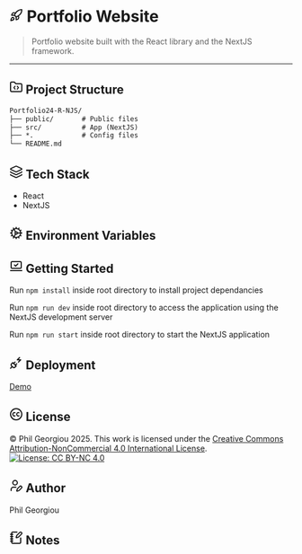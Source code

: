 # <svg xmlns="http://www.w3.org/2000/svg" width="24" height="24" viewBox="0 0 24 24" fill="none" stroke="currentColor" stroke-width="2" stroke-linecap="round" stroke-linejoin="round" class="lucide lucide-rocket-icon lucide-rocket"><path d="M4.5 16.5c-1.5 1.26-2 5-2 5s3.74-.5 5-2c.71-.84.7-2.13-.09-2.91a2.18 2.18 0 0 0-2.91-.09z"/><path d="m12 15-3-3a22 22 0 0 1 2-3.95A12.88 12.88 0 0 1 22 2c0 2.72-.78 7.5-6 11a22.35 22.35 0 0 1-4 2z"/><path d="M9 12H4s.55-3.03 2-4c1.62-1.08 5 0 5 0"/><path d="M12 15v5s3.03-.55 4-2c1.08-1.62 0-5 0-5"/></svg> Portfolio Website

> Portfolio website built with the React library and the NextJS framework.

---

## <svg xmlns="http://www.w3.org/2000/svg" width="24" height="24" viewBox="0 0 24 24" fill="none" stroke="currentColor" stroke-width="2" stroke-linecap="round" stroke-linejoin="round" class="lucide lucide-folder-code-icon lucide-folder-code"><path d="M10 10.5 8 13l2 2.5"/><path d="m14 10.5 2 2.5-2 2.5"/><path d="M20 20a2 2 0 0 0 2-2V8a2 2 0 0 0-2-2h-7.9a2 2 0 0 1-1.69-.9L9.6 3.9A2 2 0 0 0 7.93 3H4a2 2 0 0 0-2 2v13a2 2 0 0 0 2 2z"/></svg> Project Structure

```txt
Portfolio24-R-NJS/
├── public/       # Public files
├── src/          # App (NextJS)
├── *.            # Config files
└── README.md
```

## <svg xmlns="http://www.w3.org/2000/svg" width="24" height="24" viewBox="0 0 24 24" fill="none" stroke="currentColor" stroke-width="2" stroke-linecap="round" stroke-linejoin="round" class="lucide lucide-layers-icon lucide-layers"><path d="M12.83 2.18a2 2 0 0 0-1.66 0L2.6 6.08a1 1 0 0 0 0 1.83l8.58 3.91a2 2 0 0 0 1.66 0l8.58-3.9a1 1 0 0 0 0-1.83z"/><path d="M2 12a1 1 0 0 0 .58.91l8.6 3.91a2 2 0 0 0 1.65 0l8.58-3.9A1 1 0 0 0 22 12"/><path d="M2 17a1 1 0 0 0 .58.91l8.6 3.91a2 2 0 0 0 1.65 0l8.58-3.9A1 1 0 0 0 22 17"/></svg> Tech Stack

- React
- NextJS

## <svg xmlns="http://www.w3.org/2000/svg" width="24" height="24" viewBox="0 0 24 24" fill="none" stroke="currentColor" stroke-width="2" stroke-linecap="round" stroke-linejoin="round" class="lucide lucide-cog-icon lucide-cog"><path d="M12 20a8 8 0 1 0 0-16 8 8 0 0 0 0 16Z"/><path d="M12 14a2 2 0 1 0 0-4 2 2 0 0 0 0 4Z"/><path d="M12 2v2"/><path d="M12 22v-2"/><path d="m17 20.66-1-1.73"/><path d="M11 10.27 7 3.34"/><path d="m20.66 17-1.73-1"/><path d="m3.34 7 1.73 1"/><path d="M14 12h8"/><path d="M2 12h2"/><path d="m20.66 7-1.73 1"/><path d="m3.34 17 1.73-1"/><path d="m17 3.34-1 1.73"/><path d="m11 13.73-4 6.93"/></svg> Environment Variables

## <svg xmlns="http://www.w3.org/2000/svg" width="24" height="24" viewBox="0 0 24 24" fill="none" stroke="currentColor" stroke-width="2" stroke-linecap="round" stroke-linejoin="round" class="lucide lucide-laptop-minimal-check-icon lucide-laptop-minimal-check"><path d="M2 20h20"/><path d="m9 10 2 2 4-4"/><rect x="3" y="4" width="18" height="12" rx="2"/></svg> Getting Started

Run `npm install` inside root directory to install project dependancies

Run `npm run dev` inside root directory to access the application using the NextJS development server

Run `npm run start` inside root directory to start the NextJS application

## <svg xmlns="http://www.w3.org/2000/svg" width="24" height="24" viewBox="0 0 24 24" fill="none" stroke="currentColor" stroke-width="2" stroke-linecap="round" stroke-linejoin="round" class="lucide lucide-plug-zap-icon lucide-plug-zap"><path d="M6.3 20.3a2.4 2.4 0 0 0 3.4 0L12 18l-6-6-2.3 2.3a2.4 2.4 0 0 0 0 3.4Z"/><path d="m2 22 3-3"/><path d="M7.5 13.5 10 11"/><path d="M10.5 16.5 13 14"/><path d="m18 3-4 4h6l-4 4"/></svg> Deployment

[Demo](https://www.phil-georgiou.dev/)

## <svg xmlns="http://www.w3.org/2000/svg" width="24" height="24" viewBox="0 0 24 24" fill="none" stroke="currentColor" stroke-width="2" stroke-linecap="round" stroke-linejoin="round" class="lucide lucide-creative-commons-icon lucide-creative-commons"><circle cx="12" cy="12" r="10"/><path d="M10 9.3a2.8 2.8 0 0 0-3.5 1 3.1 3.1 0 0 0 0 3.4 2.7 2.7 0 0 0 3.5 1"/><path d="M17 9.3a2.8 2.8 0 0 0-3.5 1 3.1 3.1 0 0 0 0 3.4 2.7 2.7 0 0 0 3.5 1"/></svg> License

© Phil Georgiou 2025. This work is licensed under the [Creative Commons Attribution-NonCommercial 4.0 International License](https://creativecommons.org/licenses/by-nc/4.0/).
[![License: CC BY-NC 4.0](https://img.shields.io/badge/License-CC%20BY--NC%204.0-lightgrey.svg)](https://creativecommons.org/licenses/by-nc/4.0/)

## <svg xmlns="http://www.w3.org/2000/svg" width="24" height="24" viewBox="0 0 24 24" fill="none" stroke="currentColor" stroke-width="2" stroke-linecap="round" stroke-linejoin="round" class="lucide lucide-user-pen-icon lucide-user-pen"><path d="M11.5 15H7a4 4 0 0 0-4 4v2"/><path d="M21.378 16.626a1 1 0 0 0-3.004-3.004l-4.01 4.012a2 2 0 0 0-.506.854l-.837 2.87a.5.5 0 0 0 .62.62l2.87-.837a2 2 0 0 0 .854-.506z"/><circle cx="10" cy="7" r="4"/></svg> Author

Phil Georgiou

## <svg xmlns="http://www.w3.org/2000/svg" width="24" height="24" viewBox="0 0 24 24" fill="none" stroke="currentColor" stroke-width="2" stroke-linecap="round" stroke-linejoin="round" class="lucide lucide-notebook-pen-icon lucide-notebook-pen"><path d="M13.4 2H6a2 2 0 0 0-2 2v16a2 2 0 0 0 2 2h12a2 2 0 0 0 2-2v-7.4"/><path d="M2 6h4"/><path d="M2 10h4"/><path d="M2 14h4"/><path d="M2 18h4"/><path d="M21.378 5.626a1 1 0 1 0-3.004-3.004l-5.01 5.012a2 2 0 0 0-.506.854l-.837 2.87a.5.5 0 0 0 .62.62l2.87-.837a2 2 0 0 0 .854-.506z"/></svg> Notes
